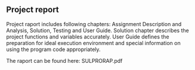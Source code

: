 ## Project report

Project raport includes following chapters:	Assignment Description and Analysis, Solution, Testing and User Guide.
Solution chapter describes the project functions and variables accurately. User Guide defines the preparation for ideal execution environment and special information on using the program code appropriately.

The raport can be found here: SULPRORAP.pdf

